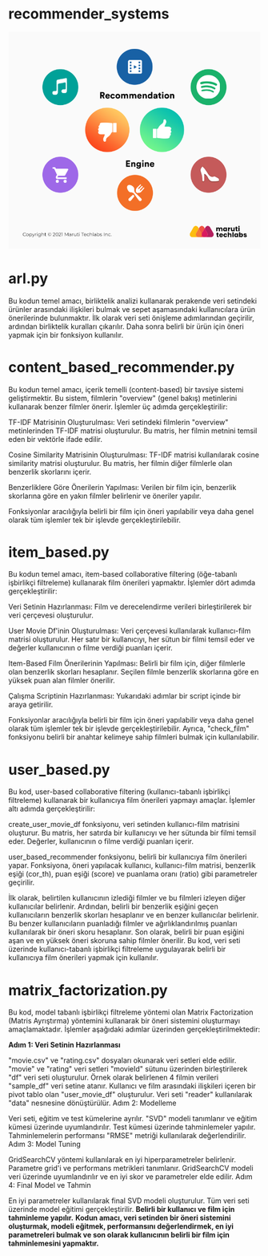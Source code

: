 # **recommender_systems**
![App Screenshot](https://github.com/firengizz099/recommender_systems/blob/main/1_T4-XpKM2jRioTd5f_gwX1g.png?raw=true)

# **arl.py**
Bu kodun temel amacı, birliktelik analizi kullanarak perakende veri setindeki ürünler arasındaki ilişkileri bulmak ve sepet aşamasındaki kullanıcılara ürün önerilerinde bulunmaktır. İlk olarak veri seti önişleme adımlarından geçirilir, ardından birliktelik kuralları çıkarılır. Daha sonra belirli bir ürün için öneri yapmak için bir fonksiyon kullanılır.

# **content_based_recommender.py**
Bu kodun temel amacı, içerik temelli (content-based) bir tavsiye sistemi geliştirmektir. Bu sistem, filmlerin "overview" (genel bakış) metinlerini kullanarak benzer filmler önerir. İşlemler üç adımda gerçekleştirilir:

TF-IDF Matrisinin Oluşturulması: Veri setindeki filmlerin "overview" metinlerinden TF-IDF matrisi oluşturulur. Bu matris, her filmin metnini temsil eden bir vektörle ifade edilir.

Cosine Similarity Matrisinin Oluşturulması: TF-IDF matrisi kullanılarak cosine similarity matrisi oluşturulur. Bu matris, her filmin diğer filmlerle olan benzerlik skorlarını içerir.

Benzerliklere Göre Önerilerin Yapılması: Verilen bir film için, benzerlik skorlarına göre en yakın filmler belirlenir ve öneriler yapılır.

Fonksiyonlar aracılığıyla belirli bir film için öneri yapılabilir veya daha genel olarak tüm işlemler tek bir işlevde gerçekleştirilebilir.

# **item_based.py**

Bu kodun temel amacı, item-based collaborative filtering (öğe-tabanlı işbirlikçi filtreleme) kullanarak film önerileri yapmaktır. İşlemler dört adımda gerçekleştirilir:

Veri Setinin Hazırlanması: Film ve derecelendirme verileri birleştirilerek bir veri çerçevesi oluşturulur.

User Movie Df'inin Oluşturulması: Veri çerçevesi kullanılarak kullanıcı-film matrisi oluşturulur. Her satır bir kullanıcıyı, her sütun bir filmi temsil eder ve değerler kullanıcının o filme verdiği puanları içerir.

Item-Based Film Önerilerinin Yapılması: Belirli bir film için, diğer filmlerle olan benzerlik skorları hesaplanır. Seçilen filmle benzerlik skorlarına göre en yüksek puan alan filmler önerilir.

Çalışma Scriptinin Hazırlanması: Yukarıdaki adımlar bir script içinde bir araya getirilir.

Fonksiyonlar aracılığıyla belirli bir film için öneri yapılabilir veya daha genel olarak tüm işlemler tek bir işlevde gerçekleştirilebilir. Ayrıca, "check_film" fonksiyonu belirli bir anahtar kelimeye sahip filmleri bulmak için kullanılabilir.

# **user_based.py**

Bu kod, user-based collaborative filtering (kullanıcı-tabanlı işbirlikçi filtreleme) kullanarak bir kullanıcıya film önerileri yapmayı amaçlar. İşlemler altı adımda gerçekleştirilir:

create_user_movie_df fonksiyonu, veri setinden kullanıcı-film matrisini oluşturur. Bu matris, her satırda bir kullanıcıyı ve her sütunda bir filmi temsil eder. Değerler, kullanıcının o filme verdiği puanları içerir.

user_based_recommender fonksiyonu, belirli bir kullanıcıya film önerileri yapar. Fonksiyona, öneri yapılacak kullanıcı, kullanıcı-film matrisi, benzerlik eşiği (cor_th), puan eşiği (score) ve puanlama oranı (ratio) gibi parametreler geçirilir.

İlk olarak, belirtilen kullanıcının izlediği filmler ve bu filmleri izleyen diğer kullanıcılar belirlenir.
Ardından, belirli bir benzerlik eşiğini geçen kullanıcıların benzerlik skorları hesaplanır ve en benzer kullanıcılar belirlenir.
Bu benzer kullanıcıların puanladığı filmler ve ağırlıklandırılmış puanları kullanılarak bir öneri skoru hesaplanır.
Son olarak, belirli bir puan eşiğini aşan ve en yüksek öneri skoruna sahip filmler önerilir.
Bu kod, veri seti üzerinde kullanıcı-tabanlı işbirlikçi filtreleme uygulayarak belirli bir kullanıcıya film önerileri yapmak için kullanılır.

# **matrix_factorization.py**
Bu kod, model tabanlı işbirlikçi filtreleme yöntemi olan Matrix Factorization (Matris Ayrıştırma) yöntemini kullanarak bir öneri sistemini oluşturmayı amaçlamaktadır. İşlemler aşağıdaki adımlar üzerinden gerçekleştirilmektedir:

**Adım 1: Veri Setinin Hazırlanması**

"movie.csv" ve "rating.csv" dosyaları okunarak veri setleri elde edilir.
"movie" ve "rating" veri setleri "movieId" sütunu üzerinden birleştirilerek "df" veri seti oluşturulur.
Örnek olarak belirlenen 4 filmin verileri "sample_df" veri setine atanır.
Kullanıcı ve film arasındaki ilişkileri içeren bir pivot tablo olan "user_movie_df" oluşturulur.
Veri seti "reader" kullanılarak "data" nesnesine dönüştürülür.
Adım 2: Modelleme

Veri seti, eğitim ve test kümelerine ayrılır.
"SVD" modeli tanımlanır ve eğitim kümesi üzerinde uyumlandırılır.
Test kümesi üzerinde tahminlemeler yapılır.
Tahminlemelerin performansı "RMSE" metriği kullanılarak değerlendirilir.
Adım 3: Model Tuning

GridSearchCV yöntemi kullanılarak en iyi hiperparametreler belirlenir.
Parametre grid'i ve performans metrikleri tanımlanır.
GridSearchCV modeli veri üzerinde uyumlandırılır ve en iyi skor ve parametreler elde edilir.
Adım 4: Final Model ve Tahmin

En iyi parametreler kullanılarak final SVD modeli oluşturulur.
Tüm veri seti üzerinde model eğitimi gerçekleştirilir.
**Belirli bir kullanıcı ve film için tahminleme yapılır.**
**Kodun amacı, veri setinden bir öneri sistemini oluşturmak, modeli eğitmek, performansını değerlendirmek, en iyi parametreleri bulmak ve son olarak kullanıcının belirli bir film için tahminlemesini yapmaktır.**
